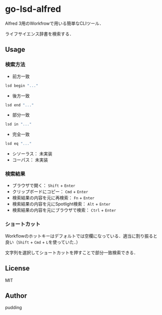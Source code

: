 # go-lsd-alfred

Alfred 3用のWorkfrowで用いる簡単なCLIツール．  

ライフサイエンス辞書を検索する．

## Usage

### 検索方法

* 前方一致

```bash
lsd begin "..."
```

* 後方一致

```bash
lsd end "..."
```

* 部分一致

```bash
lsd in "..."
```

* 完全一致

```bash
lsd eq "..."
```

* シソーラス： 未実装
* コーパス： 未実装

### 検索結果

* ブラウザで開く： `Shift` + `Enter`
* クリップボードにコピー： `Cmd` + `Enter`
* 検索結果の内容を元に再検索： `Fn` + `Enter`
* 検索結果の内容を元にSpotlight検索： `Alt` + `Enter`
* 検索結果の内容を元にブラウザで検索： `Ctrl` + `Enter`

### ショートカット

Workflowのホットキーはデフォルトでは空欄になっている．適当に割り振ると良い（`Shift` + `Cmd` + `L`を使っていた．）  

文字列を選択してショートカットを押すことで部分一致検索できる．

## License

MIT

## Author

pudding